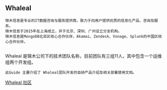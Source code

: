 ## Whaleal 
```
锦木信息是专业的IT数据咨询与服务提供商，致力于向用户提供优质的信息化产品、咨询及服务。
锦木信息于2015年在上海成立，并于北京、深圳、广州设立分支机构。
锦木信息是MongoDB北亚区核心合作伙伴，Akamai、Zendesk、Vonage、Splunk的中国区核心合作伙伴。


```
Whaleal 是锦木公司下的技术团队名称，目前团队有三组11人，其中包含一个运维组两个开发组。


~~~
此Guide 主要介绍了 Whaleal团队开发的自研产品介绍及相关部署使用文档。

~~~

[Whaleal 社区](https://www.whaleal.com/)
